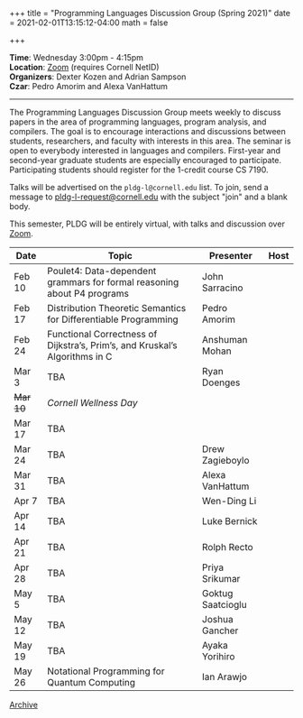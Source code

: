 +++
title = "Programming Languages Discussion Group (Spring 2021)"
date = 2021-02-01T13:15:12-04:00
math = false

+++

**Time**: Wednesday 3:00pm - 4:15pm <br/>
**Location**: [Zoom][] (requires Cornell NetID) <br/>
**Organizers**: Dexter Kozen and Adrian Sampson <br/>
**Czar**: Pedro Amorim and Alexa VanHattum <br/>

[zoom]: https://cornell.zoom.us/j/231639869?pwd=UHNVcnY3ZXVydk5pcTRyQk5ncEhJZz09

---

The Programming Languages Discussion Group meets weekly to discuss papers in the area of programming languages, program analysis, and compilers. The goal is to encourage interactions and discussions between students, researchers, and faculty with interests in this area. The seminar is open to everybody interested in languages and compilers. First-year and second-year graduate students are especially encouraged to participate. Participating students should register for the 1-credit course CS 7190.

Talks will be advertised on the `pldg-l@cornell.edu` list. To join, send a message to [pldg-l-request@cornell.edu][join-pldg] with the subject "join" and a blank body.

This semester, PLDG will be entirely virtual, with talks and discussion over [Zoom][].


| Date   | Topic       | Presenter | Host |
|--------|-------------|-----------|------|
| Feb 10 | Poulet4: Data-dependent grammars for formal reasoning about P4 programs | John Sarracino | |
| Feb 17 | Distribution Theoretic Semantics for Differentiable Programming | Pedro Amorim | |
| Feb 24 | Functional Correctness of Dijkstra’s, Prim’s, and Kruskal’s Algorithms in C | Anshuman Mohan | |
| Mar 3  | TBA | Ryan Doenges | |
| ~~Mar 10~~ | _Cornell Wellness Day_ | | |
| Mar 17 | TBA | | |
| Mar 24 | TBA | Drew Zagieboylo | |
| Mar 31 | TBA | Alexa VanHattum | |
| Apr 7  | TBA | Wen-Ding Li | |
| Apr 14 | TBA | Luke Bernick | |
| Apr 21 | TBA | Rolph Recto | |
| Apr 28 | TBA | Priya Srikumar | |
| May 5  | TBA | Goktug Saatcioglu | |
| May 12 | TBA | Joshua Gancher | |
| May 19 | TBA | Ayaka Yorihiro | |
| May 26 | Notational Programming for Quantum Computing | Ian Arawjo | |


[Archive](../)

[join-pldg]: mailto:pldg-l-request@cornell.edu?subject=join
